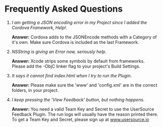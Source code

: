 # Frequently Asked Questions

1. _I am getting a JSON encoding error in my Project since I added the Cordova Framework, Help!_.

	**Answer:** Cordova adds to the JSONEncode methods with a Category of it's own. Make sure Cordova is included as the last Framework.

1. _NSString is giving an Error now, seriously help_.

	**Answer:** Xcode strips some symbols by default from frameworks. Please add the -ObjC linker flag to your project's Build Settings.

1. _It says it cannot find index.html when I try to run the Plugin_.

	**Answer:** Please make sure the 'www' and 'config.xml' are in the correct folders, in your project.

1. _I keep pressing the 'View Feedback' button, but nothing happens_.

	**Answer:** You need a valid Team Key and Secret to use the UserSource Feedback Plugin. The run logs will usually have the reason printed there. To get a Team Key and Secret, please sign up at www.usersource.io
